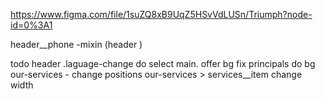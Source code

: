 https://www.figma.com/file/1suZQ8xB9UqZ5HSvVdLUSn/Triumph?node-id=0%3A1

header__phone -mixin (header )

todo
  header .laguage-change do select
  main. offer bg fix
  principals do bg
  our-services - change positions
  our-services > services__item change width

  <!-- burger changes  -->
  <!-- license bg fix -->
  <!-- form change title color -->
  <!-- form change select arrow -->
  <!-- videos bg  -->
  <!-- our-services btns fix (2 commints)--> 
  <!-- main. pluses add pink line at bg -->
